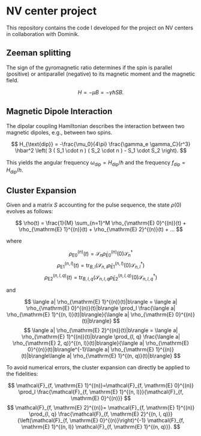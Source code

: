 # NV center project

This repository contains the code I developed for the project on NV centers in collaboration with Dominik.

## Zeeman splitting

The sign of the gyromagnetic ratio determines if the spin is parallel (positive) or antiparallel (negative) to its magnetic moment and the magnetic field.

$$
    H = -\mu B = -\gamma \hbar S B.
$$

## Magnetic Dipole Interaction

The dipolar coupling Hamiltonian describes the interaction between two magnetic dipoles, e.g., between two spins.

$$
    H_{\text{dip}} = -\frac{\mu_0}{4\pi} \frac{\gamma_e \gamma_C}{r^3} \hbar^2 \left( 3 ( S_1 \cdot n ) ( S_2 \cdot n ) - S_1 \cdot S_2 \right).
$$

This yields the angular frequency $\omega_{\text{dip}} = H_{\text{dip}}/\hbar$ and the frequency $f_{\text{dip}} =  H_{\text{dip}}/h$. 

## Cluster Expansion

Given and a matrix $S$ accounting for the pulse sequence, the state $\rho(0)$ evolves as follows:

$$
    \rho(t) = \frac{1}{M} \sum_{n=1}^M \rho_{\mathrm{E} 0}^{(n)}(t) + \rho_{\mathrm{E} 1}^{(n)}(t) + \rho_{\mathrm{E} 2}^{(n)}(t) + ...
$$

where 

$$
    \rho_{\mathrm{E} 0}^{(n)}\left(t\right)=\mathcal{S}_{n} \tilde{\rho}_{\mathrm{E} 0}^{(n)}(0) \mathcal{S}_{n}^{\dagger}
$$
$$
    \rho_{\mathrm{E} 1}^{(n, l)}\left(t\right)=\operatorname{tr}_{B, l}\left(\mathcal{S}_{n, l} \tilde{\rho}_{\mathrm{E} 1}^{(n, l)}(0) \mathcal{S}_{n, l}^{\dagger}\right)
$$
$$
    \rho_{\mathrm{E} 2}^{(n, l, q)}\left(t\right)=\operatorname{tr}_{B, l, q}\left(\mathcal{S}_{n, l, q} \tilde{\rho}_{\mathrm{E} 2}^{(n, l, q)}(0) \mathcal{S}_{n, l, q}^{\dagger}\right)
$$

and 

$$
    \langle a| \rho_{\mathrm{E} 1}^{(n)}(t)|b\rangle   = \langle a| \rho_{\mathrm{E} 0}^{(n)}(t)|b\rangle \prod_l \frac{\langle a| \rho_{\mathrm{E} 1}^{(n, l)}(t)|b\rangle}{\langle a| \rho_{\mathrm{E} 0}^{(n)}(t)|b\rangle}
$$
$$
    \langle a| \rho_{\mathrm{E} 2}^{(n)}(t)|b\rangle = \langle a| \rho_{\mathrm{E} 1}^{(n)}(t)|b\rangle \prod_{l, q} \frac{\langle a| \rho_{\mathrm{E} 2, q)}^{(n, l)}(t)|b\rangle}{\langle a| \rho_{\mathrm{E} 0}^{(n)}(t)|b\rangle^{-1}\langle a| \rho_{\mathrm{E} 1}^{(n)}(t)|b\rangle\langle a| \rho_{\mathrm{E} 1}^{(n, q)}(t)|b\rangle}
$$

To avoid numerical errors, the cluster expansion can directly be applied to the fidelities:

$$
\mathcal{F}_{f, \mathrm{E} 1}^{(n)}=\mathcal{F}_{f, \mathrm{E} 0}^{(n)} \prod_l \frac{\mathcal{F}_{f, \mathrm{E} 1}^{(n, l)}}{\mathcal{F}_{f, \mathrm{E} 0}^{(n)}} 
$$
$$
\mathcal{F}_{f, \mathrm{E} 2}^{(n)}= \mathcal{F}_{f, \mathrm{E} 1}^{(n)} \prod_{l, q} \frac{\mathcal{F}_{f, \mathrm{E} 2}^{(n, l, q)}}{\left(\mathcal{F}_{f, \mathrm{E} 0}^{(n)}\right)^{-1} \mathcal{F}_{f, \mathrm{E} 1}^{(n, l)} \mathcal{F}_{f, \mathrm{E} 1}^{(n, q)}}.
$$